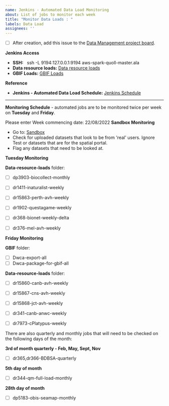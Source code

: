 ```yaml
---
name: Jenkins - Automated Data Load Monitoring
about: List of jobs to monitor each week
title: "Monitor Data Loads : "
labels: Data Load
assignees: ''
---
```


- [ ] After creation, add this issue to the [Data Management project board](https://github.com/orgs/AtlasOfLivingAustralia/projects/9).

**Jenkins Access**
- **SSH:**   ssh -L 9194:127.0.0.1:9194 aws-spark-quoll-master.ala
- **Data resource loads:** [Data resource loads](http://aws-spark-quoll-master.ala:9194/job/Data-resource-loads/)
- **GBIF Loads:** [GBIF Loads](http://aws-spark-quoll-master.ala:9194/job/Data-resource-loads/GBIF)

**Reference**
- **Jenkins - Automated Data Load Schedule:** [Jenkins Schedule](https://confluence.csiro.au/display/ALASD/Jenkins+-+Automated+Data+Load+Schedule)

***
**Monitoring Schedule**  - automated jobs are to be monitored twice per week on **Tuesday** and **Friday**.  

Please enter Week commencing date: 22/08/2022
**Sandbox Monitoring**
- Go to: [Sandbox](https://sandbox.ala.org.au/tempDataResource/adminList?max=10&offset=270&status=&sortField=lastUpdated&sortOrder=desc)
- Check for uploaded datasets that look to be from 'real' users. Ignore Test or datasets that are for the spatial portal. 
- Flag any datasets that need to be looked at.


**Tuesday Monitoring**

**Data-resource-loads** folder:
 - [ ]  dp3903-biocollect-monthly 
 - [ ]  dr1411-inaturalist-weekly    
 - [ ]  dr15863-perth-avh-weekly  
 - [ ]  dr1902-questagame-weekly      
 - [ ]  dr368-bionet-weekly-delta  
 - [ ]  dr376-mel-avh-weekly
     

**Friday Monitoring**

**GBIF** folder:
 - [ ]  Dwca-export-all      
 - [ ]  Dwca-package-for-gbif-all   

**Data-resource-loads** folder:
 - [ ]  dr15860-canb-avh-weekly   
 - [ ]  dr15867-cns-avh-weekly
 - [ ]  dr15868-jct-avh-weekly 
 - [ ]  dr341-canb-anwc-weekly 
 - [ ]  dr7973-cPlatypus-weekly  


There are also quarterly and monthly jobs that will need to be checked on the following days of the month:

**3rd of month quarterly - Feb, May, Sept, Nov**
 - [ ]   dr365,dr366-BDBSA-quarterly

**5th day of month** 
 - [ ]   dr344-qm-full-load-monthly

**28th day of month**
 - [ ]   dp5183-obis-seamap-monthly 





